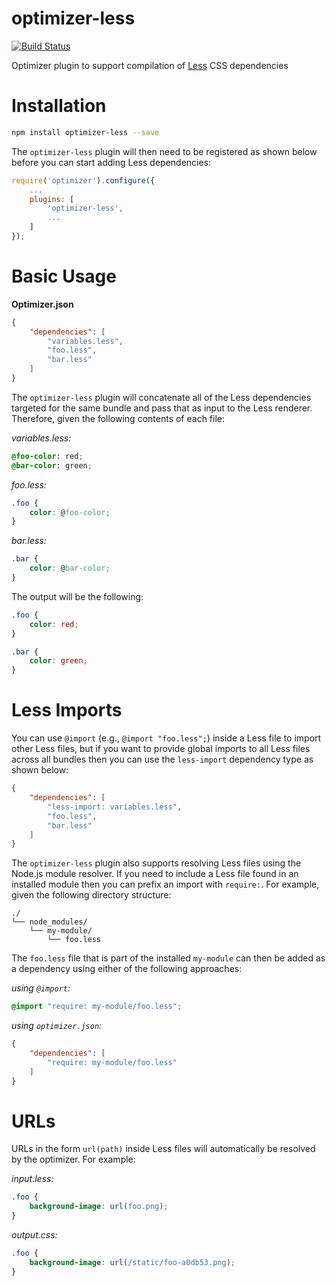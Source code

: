 optimizer-less
==============

[![Build Status](https://travis-ci.org/raptorjs/optimizer-less.svg?branch=master)](https://travis-ci.org/raptorjs/optimizer-less)

Optimizer plugin to support compilation of [Less](http://lesscss.org/) CSS dependencies

# Installation

```sh
npm install optimizer-less --save
```

The `optimizer-less` plugin will then need to be registered as shown below before you can start adding Less dependencies:

```javascript
require('optimizer').configure({
    ...
    plugins: [
        'optimizer-less',
        ...
    ]
});
```

# Basic Usage

**Optimizer.json**

```json
{
	"dependencies": [
        "variables.less",
		"foo.less",
		"bar.less"
	]
}
```

The `optimizer-less` plugin will concatenate all of the Less dependencies targeted for the same bundle and pass that as input to the Less renderer. Therefore, given the following contents of each file:

_variables.less:_

```css
@foo-color: red;
@bar-color: green;
```

_foo.less:_

```css
.foo {
    color: @foo-color;
}
```

_bar.less:_

```css
.bar {
    color: @bar-color;
}
```

The output will be the following:

```css
.foo {
    color: red;
}

.bar {
    color: green;
}
```

# Less Imports

You can use `@import` (e.g., `@import "foo.less";`) inside a Less file to import other Less files, but if you want to provide global imports to all Less files across all bundles then you can use the `less-import` dependency type as shown below:

```json
{
	"dependencies": [
        "less-import: variables.less",
		"foo.less",
		"bar.less"
	]
}
```

The `optimizer-less` plugin also supports resolving Less files using the Node.js module resolver. If you need to include a Less file found in an installed module then you can prefix an import with `require:`. For example, given the following directory structure:

```
./
└── node_modules/
    └── my-module/
        └── foo.less
```

The `foo.less` file that is part of the installed `my-module` can then be added as a dependency using either of the following approaches:

_using `@import`:_

```css
@import "require: my-module/foo.less";
```

_using `optimizer.json`:_

```json
{
    "dependencies": [
        "require: my-module/foo.less"
    ]
}
```

# URLs

URLs in the form `url(path)` inside Less files will automatically be resolved by the optimizer. For example:

_input.less:_

```css
.foo {
    background-image: url(foo.png);
}
```

_output.css:_

```css
.foo {
    background-image: url(/static/foo-a0db53.png);
}
```